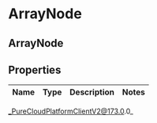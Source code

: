 # ArrayNode

## ArrayNode

## Properties

|Name | Type | Description | Notes|
|------------ | ------------- | ------------- | -------------|



_PureCloudPlatformClientV2@173.0.0_
